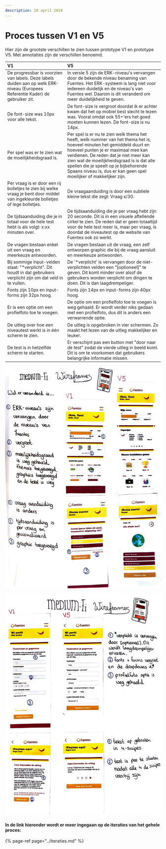```yaml
---
description: 20 april 2019
---
```


# Proces tussen V1 en V5

Hier zijn de grootste verschillen te zien tussen prototype V1 en prototype V5. Met annotaties zijn de verschillen benoemd. 

| V1 | V5 |
| :--- | :--- |
| De progressbar is voorzien van labels. Deze labels duiden aan op welk ERK-niveau \(Europees Referentie Kader\) de gebruiker zit.  | In versie 5 zijn de ERK-niveau's vervangen door de bekende niveau benaming van Fuentes. Het ERK-systeem is lang niet voor iedereen duidelijk en de niveau's van Fuentes wel. Daarom is dit veranderd om meer duidelijkheid te geven. |
| De font-size was 10px voor alle tekst. | De font-size is vergroot doordat ik er achter kwam dat het op mobiel best slecht te lezen was. Vooral omdat ook 55+'ers het goed moeten kunnen lezen. De font-size is nu 14px. |
| Per spel was er te zien wat de moeilijkheidsgraad is. | Per spel is er nu te zien welk thema het heeft, welk nummer van het thema het is, hoeveel minuten het gemiddeld duurt en hoeveel punten je er maximaal mee kan verdienen. De reden dat je niet meer kan zien wat de moeilijkheidsgraad is is dat alle spellen die je speelt op je bijbehorende Spaans niveau is, dus er kan geen spel moeilijker of makkelijker zijn. |
| Per vraag is er door een rij bolletjes te zien bij welke vraag je bent door middel van ingekleurde bolletjes of lege bolletjes. | De vraagaanduiding is door een subtiele kleine tekst die zegt: Vraag x/30. |
| De tijdsaanduiding die je in totaal voor de hele test hebt is als volgt: x:xx minuten over. | De tijdsaanduiding die je per vraag hebt zijn 20 seconde. Dit is in een visuele aftellende cirkel te zien. De reden dat er geen totaaltijd voor de hele test meer is, maar per vraag, is doordat de niveautest op de website van Fuentes ook zo werkt. |
| De vragen bestaan enkel uit een vraag en meerkeuze antwoorden. | De vragen bestaan uit de vraag, een zelf ontworpen graphic die bij de vraag aansluit en meerkeuze antwoorden. |
| Bij sommige input-velden staat: "\*verplicht". Dit houdt in dat gebruikers verplicht zijn om dat veld in te vullen. | De '\*verplicht' is vervangen door de niet-verplichten velden een "\[optioneel\]" te geven. Dit komt minder over alsof de gebruikers worden verplicht om dingen te doen. Dit is dan laagdrempeliger. |
| Fonts zijn 10px en input-forms zijn 32px hoog. | Fonts zijn 14px en input-forms zijn 40px hoog. |
| Er is een optie om een profielfoto toe te voegen. | De optie om een profielfoto toe te voegen is weg gehaald. Er wordt verder niks gedaan met een profielfoto, dus dit is anders een verwarrende optie. |
| De uitleg over hoe een niveautest werkt is in één scherm te zien. | De uitleg is opgebroken in vier schermen. Zo maakt het lezen van de uitleg makkelijker en leuker.  |
| De test is in hetzelfde scherm te starten. | Er verschijnt pas een button met "door naar de test" zodat de vierde uitleg in beeld komt. Dit is om te voorkomen dat gebruikers belangrijke informatie missen. |

![](../../.gitbook/assets/scan-7-may-2019-2-1%20%281%29.jpg)

![](../../.gitbook/assets/scan-7-may-2019-3-1.jpg)

#### In de link hieronder wordt er meer ingegaan op de iteraties van het gehele proces:

{% page-ref page="../iteraties.md" %}

